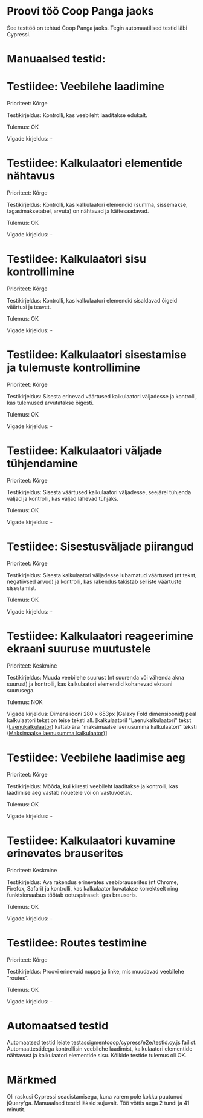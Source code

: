 # Proovi töö Coop Panga jaoks

See testtöö on tehtud Coop Panga jaoks. Tegin automaatilised testid läbi Cypressi.

# Manuaalsed testid:


# Testiidee: Veebilehe laadimine

Prioriteet: Kõrge

Testikirjeldus: Kontrolli, kas veebileht laaditakse edukalt.

Tulemus: OK

Vigade kirjeldus: -


# Testiidee: Kalkulaatori elementide nähtavus

Prioriteet: Kõrge

Testikirjeldus: Kontrolli, kas kalkulaatori elemendid (summa, sissemakse, tagasimaksetabel, arvuta) on nähtavad ja kättesaadavad.

Tulemus: OK

Vigade kirjeldus: -

# Testiidee: Kalkulaatori sisu kontrollimine

Prioriteet: Kõrge

Testikirjeldus: Kontrolli, kas kalkulaatori elemendid sisaldavad õigeid väärtusi ja teavet.

Tulemus: OK

Vigade kirjeldus: -


# Testiidee: Kalkulaatori sisestamise ja tulemuste kontrollimine

Prioriteet: Kõrge

Testikirjeldus: Sisesta erinevad väärtused kalkulaatori väljadesse ja kontrolli, kas tulemused arvutatakse õigesti.

Tulemus: OK

Vigade kirjeldus: -


# Testiidee: Kalkulaatori väljade tühjendamine

Prioriteet: Kõrge

Testikirjeldus: Sisesta väärtused kalkulaatori väljadesse, seejärel tühjenda väljad ja kontrolli, kas väljad lähevad tühjaks.

Tulemus: OK

Vigade kirjeldus: -


# Testiidee: Sisestusväljade piirangud

Prioriteet: Kõrge

Testikirjeldus: Sisesta kalkulaatori väljadesse lubamatud väärtused (nt tekst, negatiivsed arvud) ja kontrolli, kas rakendus takistab selliste väärtuste sisestamist.

Tulemus: OK

Vigade kirjeldus: -


# Testiidee: Kalkulaatori reageerimine ekraani suuruse muutustele

Prioriteet: Keskmine

Testikirjeldus: Muuda veebilehe suurust (nt suurenda või vähenda akna suurust) ja kontrolli, kas kalkulaatori elemendid kohanevad ekraani suurusega.

Tulemus: NOK

Vigade kirjeldus: Dimensiiooni 280 x 653px (Galaxy Fold dimensioonid) peal kalkulaatori tekst on teise teksti all. [kalkulaatoril "Laenukalkulaatori" tekst (<a href="#loan-tab" role="tab" data-toggle="tab">Laenukalkulaator</a>) kattab ära "maksimaalse laenusumma kalkulaatori" teksti (<a href="#loan-tab--2" role="tab" data-toggle="tab">Maksimaalse laenusumma kalkulaator</a>)]


# Testiidee: Veebilehe laadimise aeg

Prioriteet: Kõrge

Testikirjeldus: Mõõda, kui kiiresti veebileht laaditakse ja kontrolli, kas laadimise aeg vastab nõuetele või on vastuvõetav.

Tulemus: OK

Vigade kirjeldus: -


# Testiidee: Kalkulaatori kuvamine erinevates brauserites

Prioriteet: Keskmine

Testikirjeldus: Ava rakendus erinevates veebibrauserites (nt Chrome, Firefox, Safari) ja kontrolli, kas kalkulaator kuvatakse korrektselt ning funktsionaalsus töötab ootuspäraselt igas brauseris.

Tulemus: OK

Vigade kirjeldus: -


# Testiidee: Routes testimine

Prioriteet: Kõrge

Testikirjeldus: Proovi erinevaid nuppe ja linke, mis muudavad veebilehe "routes".

Tulemus: OK

Vigade kirjeldus: -


# Automaatsed testid

Automaatsed testid leiate testassigmentcoop/cypress/e2e/testid.cy.js failist. Automaattestidega kontrollisin veebilehe laadimist, kalkulaatori elementide nähtavust ja kalkulaatori elementide sisu. Kõikide testide tulemus oli OK.

# Märkmed

Oli raskusi Cypressi seadistamisega, kuna varem pole kokku puutunud jQuery'ga. Manuaalsed testid läksid sujuvalt. Töö võttis aega 2 tundi ja 41 minutit.
